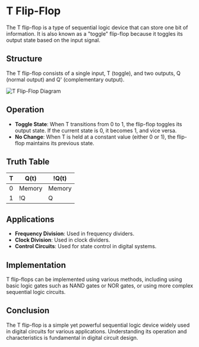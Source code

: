 # T Flip-Flop

The T flip-flop is a type of sequential logic device that can store one bit of information. It is also known as a "toggle" flip-flop because it toggles its output state based on the input signal.

## Structure

The T flip-flop consists of a single input, T (toggle), and two outputs, Q (normal output) and Q' (complementary output).

![T Flip-Flop Diagram]([diagram.png](https://www.google.com/url?sa=i&url=https%3A%2F%2Fwww.oemsecrets.com%2Farticles%2Funderstanding-the-t-flip-flop&psig=AOvVaw0AZtyLnmIc5_344EsxPNks&ust=1715367477538000&source=images&cd=vfe&opi=89978449&ved=0CBIQjRxqFwoTCNCm44qggYYDFQAAAAAdAAAAABAZ))

## Operation

- **Toggle State**: When T transitions from 0 to 1, the flip-flop toggles its output state. If the current state is 0, it becomes 1, and vice versa.
- **No Change**: When T is held at a constant value (either 0 or 1), the flip-flop maintains its previous state.

## Truth Table

| T | Q(t)  |  !Q(t) |
|---|-------|--------|
| 0 |Memory | Memory |
| 1 |  !Q   |    Q   |

## Applications

- **Frequency Division**: Used in frequency dividers.
- **Clock Division**: Used in clock dividers.
- **Control Circuits**: Used for state control in digital systems.

## Implementation

T flip-flops can be implemented using various methods, including using basic logic gates such as NAND gates or NOR gates, or using more complex sequential logic circuits.

## Conclusion

The T flip-flop is a simple yet powerful sequential logic device widely used in digital circuits for various applications. Understanding its operation and characteristics is fundamental in digital circuit design.
